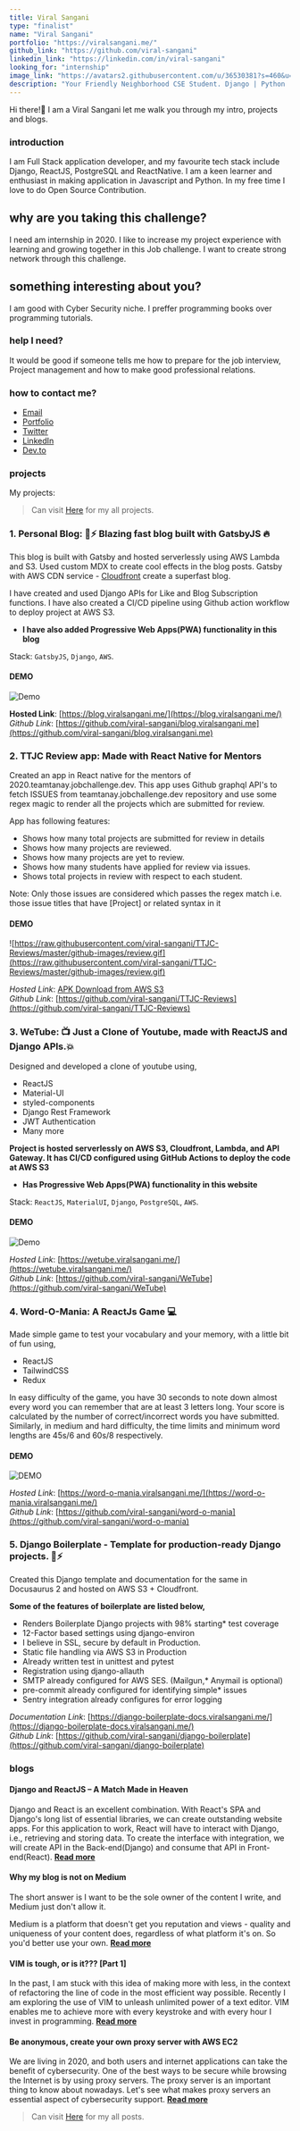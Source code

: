 ```yaml
---
title: Viral Sangani
type: "finalist"
name: "Viral Sangani"
portfolio: "https://viralsangani.me/"
github_link: "https://github.com/viral-sangani"
linkedin_link: "https://linkedin.com/in/viral-sangani"
looking_for: "internship"
image_link: "https://avatars2.githubusercontent.com/u/36530381?s=460&u=c855ebdff9ae53fd8ae4d45d6273c45b06e4f83c&v=4"
description: "Your Friendly Neighborhood CSE Student. Django | Python | AWS | Linux | ReactJS | GatsbyJS | Javascript "
---
```


Hi there!👋 I am a Viral Sangani let me walk you through my intro, projects and blogs.

### introduction

I am Full Stack application developer, and my favourite tech stack include Django, ReactJS, PostgreSQL and ReactNative. I am a keen learner and enthusiast in making application in Javascript and Python. In my free time I love to do Open Source Contribution.

## why are you taking this challenge?

I need am internship in 2020. I like to increase my project experience with learning and growing together in this Job challenge. I want to create strong network through this challenge.

## something interesting about you?

I am good with Cyber Security niche.
I preffer programming books over programming tutorials.

### help I need?

It would be good if someone tells me how to prepare for the job interview, Project management and how to make good professional relations.

### how to contact me?

- [Email](mailto:viral.sangani2011@gmail.com)
- [Portfolio](https://viralsangani.me/)
- [Twitter](https://twitter.com/viral_sangani_)
- [LinkedIn](https://linkedin.com/in/viral-sangani)
- [Dev.to](https://dev.to/viralsangani)

### projects

My projects:

> Can visit [Here](https://viralsangani.me/projects) for my all projects.

### **1. Personal Blog: 🚀⚡️ Blazing fast blog built with GatsbyJS 🔥**

This blog is built with Gatsby and hosted serverlessly using AWS Lambda and S3. Used custom MDX to create cool effects in the blog posts. Gatsby with AWS CDN service - [Cloudfront](https://aws.amazon.com/cloudfront/) create a superfast blog.

I have created and used Django APIs for Like and Blog Subscription functions. I have also created a CI/CD pipeline using Github action workflow to deploy project at AWS S3.

- **I have also added Progressive Web Apps(PWA) functionality in this blog**

Stack: `GatsbyJS`, `Django`, `AWS`.

#### DEMO

![Demo](https://raw.githubusercontent.com/viral-sangani/blog.viralsangani.me/master/static/gatsby-blog-gif.gif)

**Hosted Link**: [https://blog.viralsangani.me/](https://blog.viralsangani.me/)  
_Github Link_: [https://github.com/viral-sangani/blog.viralsangani.me](https://github.com/viral-sangani/blog.viralsangani.me)

### **2. TTJC Review app: Made with React Native for Mentors**

Created an app in React native for the mentors of 2020.teamtanay.jobchallenge.dev.
This app uses Github graphql API's to fetch ISSUES from teamtanay.jobchallenge.dev repository and use some regex magic to render all the projects which are submitted for review.

App has following features:

- Shows how many total projects are submitted for review in details
- Shows how many projects are reviewed.
- Shows how many projects are yet to review.
- Shows how many students have applied for review via issues.
- Shows total projects in review with respect to each student.

Note: Only those issues are considered which passes the regex match i.e. those issue titles that have [Project] or related syntax in it

#### DEMO

![https://raw.githubusercontent.com/viral-sangani/TTJC-Reviews/master/github-images/review.gif](https://raw.githubusercontent.com/viral-sangani/TTJC-Reviews/master/github-images/review.gif)

_Hosted Link_: [APK Download from AWS S3](https://s3.ap-south-1.amazonaws.com/ttjc.viralsangani.me/ttjc-reviews-signed.apk)  
_Github Link_: [https://github.com/viral-sangani/TTJC-Reviews](https://github.com/viral-sangani/TTJC-Reviews)

### **3. WeTube: 📺 Just a Clone of Youtube, made with ReactJS and Django APIs.💥**

Designed and developed a clone of youtube using,

- ReactJS
- Material-UI
- styled-components
- Django Rest Framework
- JWT Authentication
- Many more

**Project is hosted serverlessly on AWS S3, Cloudfront, Lambda, and API Gateway.
It has CI/CD configured using GitHub Actions to deploy the code at AWS S3**

- **Has Progressive Web Apps(PWA) functionality in this website**

Stack: `ReactJS`, `MaterialUI`, `Django`, `PostgreSQL`, `AWS`.

#### DEMO

![Demo](https://raw.githubusercontent.com/viral-sangani/WeTube/master/src/Static/wetube.gif)

_Hosted Link_: [https://wetube.viralsangani.me/](https://wetube.viralsangani.me/)  
_Github Link_: [https://github.com/viral-sangani/WeTube](https://github.com/viral-sangani/WeTube)

### **4. Word-O-Mania: A ReactJs Game 💻**

Made simple game to test your vocabulary and your memory, with a little bit of fun using,

- ReactJS
- TailwindCSS
- Redux

In easy difficulty of the game, you have 30 seconds to note down almost every word you can remember that are at least 3 letters long. Your score is calculated by the number of correct/incorrect words you have submitted. Similarly, in medium and hard difficulty, the time limits and minimum word lengths are 45s/6 and 60s/8 respectively.

#### DEMO

![DEMO](https://raw.githubusercontent.com/viral-sangani/word-o-mania/master/git-images/word-o-mania.gif)

_Hosted Link_: [https://word-o-mania.viralsangani.me/](https://word-o-mania.viralsangani.me/)  
_Github Link_: [https://github.com/viral-sangani/word-o-mania](https://github.com/viral-sangani/word-o-mania)

### **5. Django Boilerplate - Template for production-ready Django projects. 🚀⚡️**

Created this Django template and documentation for the same in Docusaurus 2 and hosted on AWS S3 + Cloudfront.

**Some of the features of boilerplate are listed below,**

- Renders Boilerplate Django projects with 98% starting\* test coverage
- 12-Factor based settings using django-environ
- I believe in SSL, secure by default in Production.
- Static file handling via AWS S3 in Production
- Already written test in unittest and pytest
- Registration using django-allauth
- SMTP already configured for AWS SES. (Mailgun,\* Anymail is optional)
- pre-commit already configured for identifying simple\* issues
- Sentry integration already configures for error logging

_Documentation Link_: [https://django-boilerplate-docs.viralsangani.me/](https://django-boilerplate-docs.viralsangani.me/)  
_Github Link_: [https://github.com/viral-sangani/django-boilerplate](https://github.com/viral-sangani/django-boilerplate)

### blogs

#### Django and ReactJS – A Match Made in Heaven

Django and React is an excellent combination. With React's SPA and Django's long list of essential libraries, we can create outstanding website apps. For this application to work, React will have to interact with Django, i.e., retrieving and storing data. To create the interface with integration, we will create API in the Back-end(Django) and consume that API in Front-end(React).
**[Read more](https://blog.viralsangani.me/posts/django-and-reactjs-a-match-made-in-heaven/)**

#### Why my blog is not on Medium

The short answer is I want to be the sole owner of the content I write, and Medium just don't allow it.

Medium is a platform that doesn't get you reputation and views - quality and uniqueness of your content does, regardless of what platform it's on. So you'd better use your own. **[Read more](https://blog.viralsangani.me/posts/why-my-blog-is-not-on-medium/)**

#### VIM is tough, or is it??? [Part 1]

In the past, I am stuck with this idea of making more with less, in the context of refactoring the line of code in the most efficient way possible. Recently I am exploring the use of VIM to unleash unlimited power of a text editor. VIM enables me to achieve more with every keystroke and with every hour I invest in programming. **[Read more](https://blog.viralsangani.me/posts/vim-is-tough-or-is-it/)**

#### Be anonymous, create your own proxy server with AWS EC2

We are living in 2020, and both users and internet applications can take the benefit of cybersecurity. One of the best ways to be secure while browsing the Internet is by using proxy servers. The proxy server is an important thing to know about nowadays. Let's see what makes proxy servers an essential aspect of cybersecurity support. **[Read more](https://blog.viralsangani.me/posts/be-anonymous-create-your-own-proxy-server-with-aws-ec2/)**

> Can visit [Here](https://blog.viralsangani.me) for my all posts.
